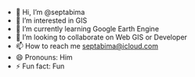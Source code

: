 - 👋 Hi, I’m @septabima
- 👀 I’m interested in GIS
- 🌱 I’m currently learning Google Earth Engine
- 💞️ I’m looking to collaborate on Web GIS or Developer
- 📫 How to reach me septabima@icloud.com
- 😄 Pronouns: Him
- ⚡ Fun fact: Fun
  

<!---
septabima/septabima is a ✨ special ✨ repository because its `README.md` (this file) appears on your GitHub profile.
You can click the Preview link to take a look at your changes.
--->
